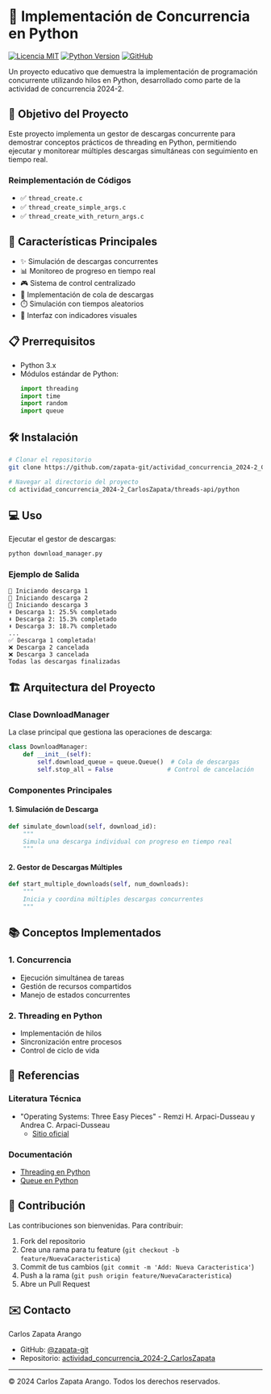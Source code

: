 # 🧵 Implementación de Concurrencia en Python

[![Licencia MIT](https://img.shields.io/badge/Licencia-MIT-green.svg)](https://opensource.org/licenses/MIT)
[![Python Version](https://img.shields.io/badge/python-3.x-blue.svg)](https://www.python.org/downloads/)
[![GitHub](https://img.shields.io/badge/GitHub-zapata--git-darkgreen.svg)](https://github.com/zapata-git)

Un proyecto educativo que demuestra la implementación de programación concurrente utilizando hilos en Python, desarrollado como parte de la actividad de concurrencia 2024-2.

## 🎯 Objetivo del Proyecto

Este proyecto implementa un gestor de descargas concurrente para demostrar conceptos prácticos de threading en Python, permitiendo ejecutar y monitorear múltiples descargas simultáneas con seguimiento en tiempo real.

### Reimplementación de Códigos
- ✅ `thread_create.c`
- ✅ `thread_create_simple_args.c`
- ✅ `thread_create_with_return_args.c`

## 🚀 Características Principales

- ✨ Simulación de descargas concurrentes
- 📊 Monitoreo de progreso en tiempo real
- 🎮 Sistema de control centralizado
- 🔄 Implementación de cola de descargas
- ⏱️ Simulación con tiempos aleatorios
- 🎯 Interfaz con indicadores visuales

## 📋 Prerrequisitos

- Python 3.x
- Módulos estándar de Python:
  ```python
  import threading
  import time
  import random
  import queue
  ```

## 🛠️ Instalación

```bash
# Clonar el repositorio
git clone https://github.com/zapata-git/actividad_concurrencia_2024-2_CarlosZapata.git

# Navegar al directorio del proyecto
cd actividad_concurrencia_2024-2_CarlosZapata/threads-api/python
```

## 💻 Uso

Ejecutar el gestor de descargas:

```bash
python download_manager.py
```

### Ejemplo de Salida

```
🚀 Iniciando descarga 1
🚀 Iniciando descarga 2
🚀 Iniciando descarga 3
⬇️ Descarga 1: 25.5% completado
⬇️ Descarga 2: 15.3% completado
⬇️ Descarga 3: 18.7% completado
...
✅ Descarga 1 completada!
❌ Descarga 2 cancelada
❌ Descarga 3 cancelada
Todas las descargas finalizadas
```

## 🏗️ Arquitectura del Proyecto

### Clase DownloadManager

La clase principal que gestiona las operaciones de descarga:

```python
class DownloadManager:
    def __init__(self):
        self.download_queue = queue.Queue()  # Cola de descargas
        self.stop_all = False               # Control de cancelación
```

### Componentes Principales

#### 1. Simulación de Descarga
```python
def simulate_download(self, download_id):
    """
    Simula una descarga individual con progreso en tiempo real
    """
```

#### 2. Gestor de Descargas Múltiples
```python
def start_multiple_downloads(self, num_downloads):
    """
    Inicia y coordina múltiples descargas concurrentes
    """
```

## 📚 Conceptos Implementados

### 1. Concurrencia
- Ejecución simultánea de tareas
- Gestión de recursos compartidos
- Manejo de estados concurrentes

### 2. Threading en Python
- Implementación de hilos
- Sincronización entre procesos
- Control de ciclo de vida


## 📖 Referencias

### Literatura Técnica
- "Operating Systems: Three Easy Pieces" - Remzi H. Arpaci-Dusseau y Andrea C. Arpaci-Dusseau
  - [Sitio oficial](https://pages.cs.wisc.edu/~remzi/OSTEP/)

### Documentación
- [Threading en Python](https://docs.python.org/3/library/threading.html)
- [Queue en Python](https://docs.python.org/3/library/queue.html)

## 🤝 Contribución

Las contribuciones son bienvenidas. Para contribuir:

1. Fork del repositorio
2. Crea una rama para tu feature (`git checkout -b feature/NuevaCaracteristica`)
3. Commit de tus cambios (`git commit -m 'Add: Nueva Caracteristica'`)
4. Push a la rama (`git push origin feature/NuevaCaracteristica`)
5. Abre un Pull Request


## ✉️ Contacto

Carlos Zapata Arango
- GitHub: [@zapata-git](https://github.com/zapata-git)
- Repositorio: [actividad_concurrencia_2024-2_CarlosZapata](https://github.com/zapata-git/actividad_concurrencia_2024-2_CarlosZapata)

---
© 2024 Carlos Zapata Arango. Todos los derechos reservados.
